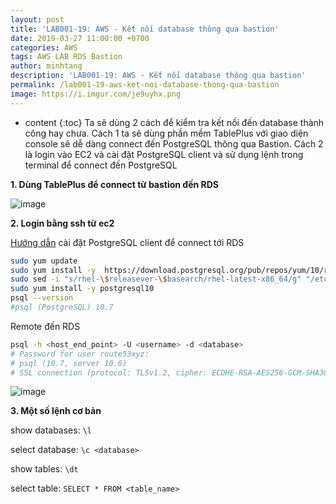 ```yaml
---
layout: post
title: 'LAB001-19: AWS - Kết nối database thông qua bastion'
date: 2019-03-27 11:00:00 +0700
categories: AWS
tags: AWS LAB RDS Bastion
author: minhtang
description: 'LAB001-19: AWS - Kết nối database thông qua bastion'
permalink: /lab001-19-aws-ket-noi-database-thong-qua-bastion
image: https://i.imgur.com/je9uyhx.png
---
```


* content
{:toc}
Ta sẽ dùng 2 cách để kiểm tra kết nối đến database thành công hay chưa. Cách 1 ta sẽ dùng phần mềm TablePlus với giao diện console sẽ dễ dàng connect đến PostgreSQL thông qua Bastion. Cách 2 là login vào EC2 và cài đặt PostgreSQL client và sử dụng lệnh trong terminal để connect đến PostgreSQL





**1. Dùng TablePlus để connect từ bastion đến RDS**

![image](https://user-images.githubusercontent.com/27756008/54800902-d2fb4a00-4c96-11e9-8aab-49b595370a8d.png)

**2. Login bằng ssh từ ec2**

[Hướng dẫn](https://stackoverflow.com/questions/49573258/installing-postgresql-client-v10-on-aws-amazon-linux-ec2-ami) cài đặt PostgreSQL client để connect tới RDS

```bash
sudo yum update
sudo yum install -y  https://download.postgresql.org/pub/repos/yum/10/redhat/rhel-7-x86_64/pgdg-redhat10-10-2.noarch.rpm
sudo sed -i "s/rhel-\$releasever-\$basearch/rhel-latest-x86_64/g" "/etc/yum.repos.d/pgdg-10-redhat.repo"
sudo yum install -y postgresql10
psql --version
#psql (PostgreSQL) 10.7
```

Remote đến RDS
```bash
psql -h <host_end_point> -U <username> -d <database>
# Password for user route53xyz:
# psql (10.7, server 10.6)
# SSL connection (protocol: TLSv1.2, cipher: ECDHE-RSA-AES256-GCM-SHA384, bits: 256, compression: off)
```
![image](https://user-images.githubusercontent.com/27756008/54806720-79eae080-4cad-11e9-8ddb-9595ed4d64f8.png)

**3. Một số lệnh cơ bản**

show databases: `\l`

select database: `\c <database>`

show tables: `\dt`

select table: `SELECT * FROM <table_name>`

